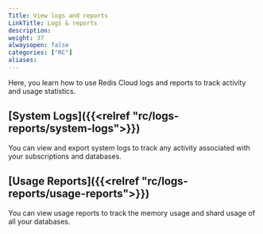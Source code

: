 ```yaml
---
Title: View logs and reports
LinkTitle: Logs & reports
description:
weight: 37
alwaysopen: false
categories: ["RC"]
aliases: 
---
```


Here, you learn how to use Redis Cloud logs and reports to track activity and usage statistics. 

## [System Logs]({{<relref "rc/logs-reports/system-logs">}})

You can view and export system logs to track any activity associated with your subscriptions and databases.

## [Usage Reports]({{<relref "rc/logs-reports/usage-reports">}})

You can view usage reports to track the memory usage and shard usage of all your databases.